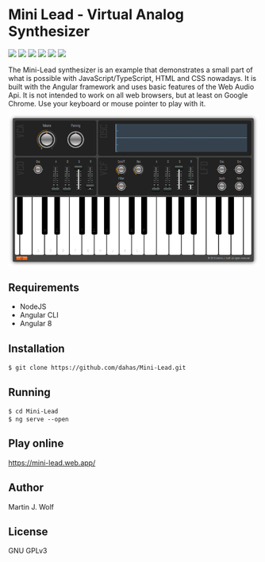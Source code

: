 # **Mini Lead** - Virtual Analog Synthesizer

<img src="https://img.shields.io/badge/Angular-8-orange" /> <img src="https://img.shields.io/badge/Webix-UI-green" /> <img src="https://img.shields.io/badge/Web Audio-API-purple" /> <img src="https://img.shields.io/badge/NodeJS-14-yellow" /> <img src="https://img.shields.io/badge/HTML-5-blue" /> <img src="https://img.shields.io/badge/CSS-3-pink" />

The Mini-Lead synthesizer is an example that demonstrates a small part of what is possible with JavaScript/TypeScript, HTML and CSS nowadays. It is built with the Angular framework and uses basic features of the Web Audio Api. It is not intended to work on all web browsers, but at least on Google Chrome. Use your keyboard or mouse pointer to play with it.

![Mini-Lead Synthesizer](https://github.com/dahas/Mini-Lead/blob/assets/minilead.png?raw=true)

## Requirements

- NodeJS
- Angular CLI
- Angular 8

## Installation

```
$ git clone https://github.com/dahas/Mini-Lead.git
```

## Running

```
$ cd Mini-Lead
$ ng serve --open
```

## Play online

https://mini-lead.web.app/

## Author

Martin J. Wolf

## License

GNU GPLv3
